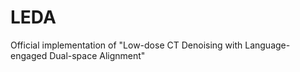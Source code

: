 # LEDA
Official implementation of "Low-dose CT Denoising with Language-engaged Dual-space Alignment"
